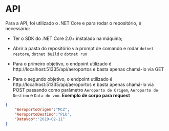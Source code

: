 # API 

Para a API, foi utilizado o .NET Core e para rodar o repositório, é necessário:
- Ter o SDK do .NET Core 2.0+ instalado na máquina;
- Abrir a pasta do repositório via prompt de comando e rodar `dotnet restore`, `dotnet build` e `dotnet run`

- Para o primeiro objetivo, o endpoint utilizado é http://localhost:51335/api/aeroportos e basta apenas chamá-lo via GET
- Para o segundo objetivo, o endpoint utilizado é http://localhost:51335/api/aeroportos e basta apenas chamá-lo via POST passando como parâmetro `Aeroporto de Origem`, `Aeroporto de Destino` e `Data do voo`.
**Exemplo de corpo para request**
```json
{
	"AeroportoOrigem":"MCZ",
	"AeroportoDestino":"PLU",
	"DataVoo":"2019-02-11"
}
```
